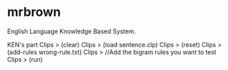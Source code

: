 # mrbrown
English Language Knowledge Based System.

KEN's part
Clips > (clear)
Clips > (load sentence.clp)
Clips > (reset)
Clips > (add-rules wrong-rule.txt)
Clips > //Add the bigram rules you want to test
Clips > (run)
